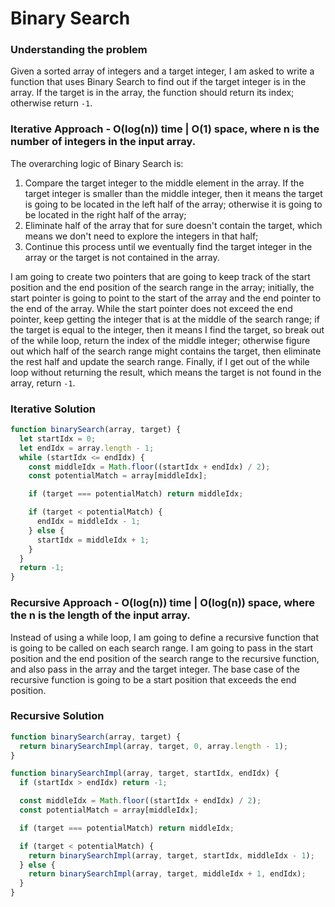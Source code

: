 # Binary Search

### Understanding the problem

Given a sorted array of integers and a target integer, I am asked to write a function that uses Binary Search to find out if the target integer is in the array. If the target is in the array, the function should return its index; otherwise return `-1`.

### Iterative Approach - O(log(n)) time | O(1) space, where n is the number of integers in the input array.

The overarching logic of Binary Search is:

1. Compare the target integer to the middle element in the array. If the target integer is smaller than the middle integer, then it means the target is going to be located in the left half of the array; otherwise it is going to be located in the right half of the array;
2. Eliminate half of the array that for sure doesn't contain the target, which means we don't need to explore the integers in that half;
3. Continue this process until we eventually find the target integer in the array or the target is not contained in the array.

I am going to create two pointers that are going to keep track of the start position and the end position of the search range in the array; initially, the start pointer is going to point to the start of the array and the end pointer to the end of the array. While the start pointer does not exceed the end pointer, keep getting the integer that is at the middle of the search range; if the target is equal to the integer, then it means I find the target, so break out of the while loop, return the index of the middle integer; otherwise figure out which half of the search range might contains the target, then eliminate the rest half and update the search range. Finally, if I get out of the while loop without returning the result, which means the target is not found in the array, return `-1`.

### Iterative Solution

```js
function binarySearch(array, target) {
  let startIdx = 0;
  let endIdx = array.length - 1;
  while (startIdx <= endIdx) {
    const middleIdx = Math.floor((startIdx + endIdx) / 2);
    const potentialMatch = array[middleIdx];

    if (target === potentialMatch) return middleIdx;

    if (target < potentialMatch) {
      endIdx = middleIdx - 1;
    } else {
      startIdx = middleIdx + 1;
    }
  }
  return -1;
}
```

### Recursive Approach - O(log(n)) time | O(log(n)) space, where the n is the length of the input array.

Instead of using a while loop, I am going to define a recursive function that is going to be called on each search range. I am going to pass in the start position and the end position of the search range to the recursive function, and also pass in the array and the target integer. The base case of the recursive function is going to be a start position that exceeds the end position.

### Recursive Solution

```js
function binarySearch(array, target) {
  return binarySearchImpl(array, target, 0, array.length - 1);
}

function binarySearchImpl(array, target, startIdx, endIdx) {
  if (startIdx > endIdx) return -1;

  const middleIdx = Math.floor((startIdx + endIdx) / 2);
  const potentialMatch = array[middleIdx];

  if (target === potentialMatch) return middleIdx;

  if (target < potentialMatch) {
    return binarySearchImpl(array, target, startIdx, middleIdx - 1);
  } else {
    return binarySearchImpl(array, target, middleIdx + 1, endIdx);
  }
}
```
